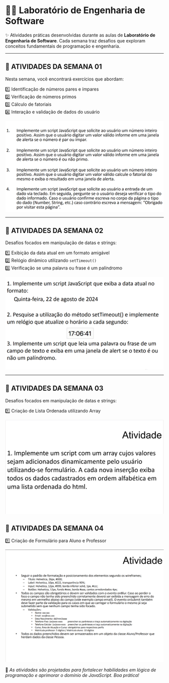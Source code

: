 # 🧑‍💻 Laboratório de Engenharia de Software

✨ Atividades práticas desenvolvidas durante as aulas de **Laboratório de Engenharia de Software**. Cada semana traz desafios que exploram conceitos fundamentais de programação e engenharia.

---

## 📅 ATIVIDADES DA SEMANA 01

Nesta semana, você encontrará exercícios que abordam:

1️⃣ Identificação de números pares e ímpares  
2️⃣ Verificação de números primos  
3️⃣ Cálculo de fatoriais  
4️⃣ Interação e validação de dados do usuário

<img src="img/Atividade1(1-4).png" alt="Atividade" width="600">

---

## 📅 ATIVIDADES DA SEMANA 02

Desafios focados em manipulação de datas e strings:

1️⃣ Exibição da data atual em um formato amigável  
2️⃣ Relógio dinâmico utilizando `setTimeout()`  
3️⃣ Verificação se uma palavra ou frase é um palíndromo

<img src="img/Atividade2(1-3).png" alt="Atividade" width="600">

---

## 📅 ATIVIDADES DA SEMANA 03

Desafios focados em manipulação de datas e strings:

1️⃣ Criação de Lista Ordenada utilizando Array  

<img src="img/Atividade 3(1).png" alt="Atividade" width="600">

## 📅 ATIVIDADES DA SEMANA 04

1️⃣ Criação de Formulário para Aluno e Professor

<img src="img/Atividade 4.png" alt="Atividade" width="600">

📝 *As atividades são projetadas para fortalecer habilidades em lógica de programação e aprimorar o domínio de JavaScript. Boa prática!*

